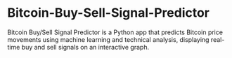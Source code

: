 # Bitcoin-Buy-Sell-Signal-Predictor
Bitcoin Buy/Sell Signal Predictor is a Python app that predicts Bitcoin price movements using machine learning and technical analysis, displaying real-time buy and sell signals on an interactive graph.
